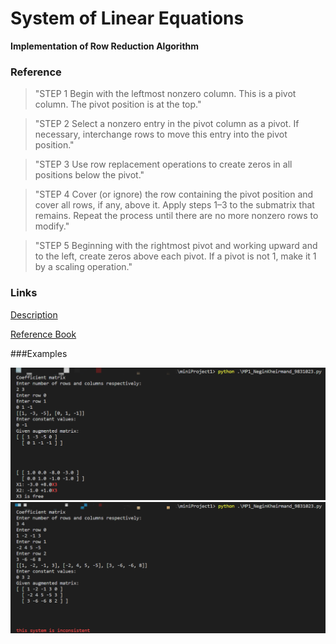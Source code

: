 # System of Linear Equations   

**Implementation of Row Reduction Algorithm**

### Reference

> "STEP 1
Begin with the leftmost nonzero column. This is a pivot column. The pivot
position is at the top."

> "STEP 2
Select a nonzero entry in the pivot column as a pivot. If necessary, interchange
rows to move this entry into the pivot position."

> "STEP 3
Use row replacement operations to create zeros in all positions below the pivot."

> "STEP 4
Cover (or ignore) the row containing the pivot position and cover all rows, if any,
above it. Apply steps 1–3 to the submatrix that remains. Repeat the process until
there are no more nonzero rows to modify."

> "STEP 5
Beginning with the rightmost pivot and working upward and to the left, create
zeros above each pivot. If a pivot is not 1, make it 1 by a scaling operation."

### Links

[Description](http://localhost/)

[Reference Book](http://localhost/ "link title")

###Examples


![](https://github.com/neginkheirmand/LineaAlgebra-MiniProject1/blob/master/example1.png)
![](https://github.com/neginkheirmand/LineaAlgebra-MiniProject1/blob/master/example2.png)
